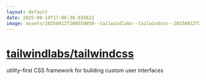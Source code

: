 ```yaml
---
layout: default
date: 2025-09-14T17:06:38.035622
image: assets/20250912T200559050--tailwindlabs--tailwindcss--20250912T201027756--cropped.png
---
```


# [tailwindlabs/tailwindcss](https://github.com/tailwindlabs/tailwindcss)

utility-first CSS framework for building custom user interfaces
